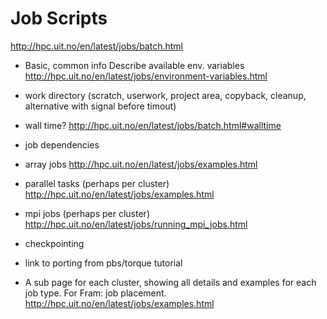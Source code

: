 # Job Scripts


http://hpc.uit.no/en/latest/jobs/batch.html

- Basic, common info
  Describe available env. variables
  http://hpc.uit.no/en/latest/jobs/environment-variables.html

- work directory (scratch, userwork, project area, copyback, cleanup,
  alternative with signal before timout)

- wall time?
  http://hpc.uit.no/en/latest/jobs/batch.html#walltime

- job dependencies

- array jobs
  http://hpc.uit.no/en/latest/jobs/examples.html

- parallel tasks (perhaps per cluster)
  http://hpc.uit.no/en/latest/jobs/examples.html

- mpi jobs (perhaps per cluster)
  http://hpc.uit.no/en/latest/jobs/running_mpi_jobs.html

- checkpointing

- link to porting from pbs/torque tutorial

- A sub page for each cluster, showing all details and examples for each job
  type.
  For Fram: job placement.
  http://hpc.uit.no/en/latest/jobs/examples.html


